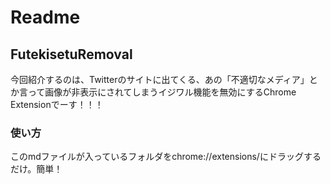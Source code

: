 # Readme

## FutekisetuRemoval

今回紹介するのは、Twitterのサイトに出てくる、あの「不適切なメディア」とか言って画像が非表示にされてしまうイジワル機能を無効にするChrome Extensionでーす！！！

### 使い方
このmdファイルが入っているフォルダをchrome://extensions/にドラッグするだけ。簡単！
